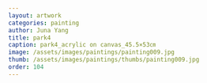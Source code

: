 ```yaml
---
layout: artwork
categories: painting
author: Juna Yang
title: park4
caption: park4_acrylic on canvas_45.5×53㎝
image: /assets/images/paintings/painting009.jpg
thumb: /assets/images/paintings/thumbs/painting009.jpg
order: 104
---
```

